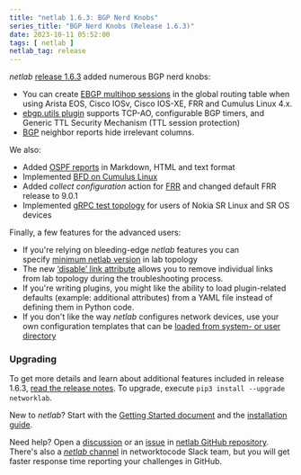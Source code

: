 ```yaml
---
title: "netlab 1.6.3: BGP Nerd Knobs"
series_title: "BGP Nerd Knobs (Release 1.6.3)"
date: 2023-10-11 05:52:00
tags: [ netlab ]
netlab_tag: release
---
```

*netlab* [release 1.6.3](https://netlab.tools/release/1.6/#release-1-6-3) added numerous BGP nerd knobs:

- You can create [EBGP multihop sessions](https://netlab.tools/plugins/ebgp.multihop/) in the global routing table when using Arista EOS, Cisco IOSv, Cisco IOS-XE, FRR and Cumulus Linux 4.x.
- [ebgp.utils plugin](https://netlab.tools/plugins/ebgp.utils/) supports TCP-AO, configurable BGP timers, and Generic TTL Security Mechanism (TTL session protection)
- [BGP](https://netlab.tools/module/bgp/) neighbor reports hide irrelevant columns.

We also:
<!--more-->
- Added [OSPF reports](https://netlab.tools/module/ospf/) in Markdown, HTML and text format
- Implemented [BFD on Cumulus Linux](https://netlab.tools/module/bfd/#bfd-platform)
- Added *collect configuration* action for [FRR](https://netlab.tools/platforms/#platform-config-support) and changed default FRR release to 9.0.1
- Implemented [gRPC test topology](https://netlab.tools/netlab/test/) for users of Nokia SR Linux and SR OS devices

Finally, a few features for the advanced users:

- If you're relying on bleeding-edge _netlab_ features you can specify [minimum netlab version](https://netlab.tools/topology-reference/#topology-reference-extra-elements) in lab topology
- The new [‘disable’ link attribute](https://netlab.tools/links/#link-attributes) allows you to remove individual links from lab topology during the troubleshooting process.
- If you're writing plugins, you might like the ability to load plugin-related defaults (example: additional attributes) from a YAML file instead of defining them in Python code.
- If you don't like the way _netlab_ configures network devices, use your own configuration templates that can be [loaded from system- or user directory](https://netlab.tools/customize/#customize-templates)

### Upgrading

To get more details and learn about additional features included in release 1.6.3, [read the release notes](https://netlab.tools/release/1.6/#release-1-6-3). To upgrade, execute `pip3 install --upgrade networklab`.

New to *netlab*? Start with the [Getting Started document](https://netlab.tools/tutorials/) and the [installation guide](https://netlab.tools/install/).

Need help? Open a [discussion](https://github.com/ipspace/netlab/discussions) or an [issue](https://github.com/ipspace/netlab/issues) in [netlab GitHub repository](https://github.com/ipspace/netlab). There's also a [*netlab* channel](https://networktocode.slack.com/archives/C022DQHK8BH) in networktocode Slack team, but you will get faster response time reporting your challenges in GitHub.
